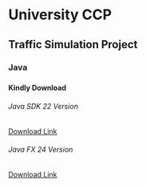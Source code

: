 # University CCP

<h2>Traffic Simulation Project</h2>
<h3>Java<h3>

<h4>Kindly Download</h4>

<h6>Java SDK 22 Version</h6>
<a href="https://www.oracle.com/java/technologies/javase/jdk22-archive-downloads.html"> Download Link</a>

<h6>Java FX 24 Version</h6>
<a href="https://gluonhq.com/products/javafx/"> Download Link</a>
